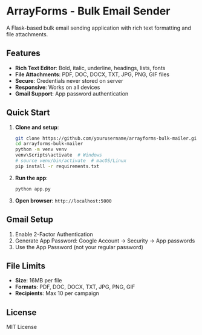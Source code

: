 # ArrayForms - Bulk Email Sender

A Flask-based bulk email sending application with rich text formatting and file attachments.

## Features

- **Rich Text Editor**: Bold, italic, underline, headings, lists, fonts
- **File Attachments**: PDF, DOC, DOCX, TXT, JPG, PNG, GIF files
- **Secure**: Credentials never stored on server
- **Responsive**: Works on all devices
- **Gmail Support**: App password authentication

## Quick Start

1. **Clone and setup**:
   ```bash
   git clone https://github.com/yourusername/arrayforms-bulk-mailer.git
   cd arrayforms-bulk-mailer
   python -m venv venv
   venv\Scripts\activate  # Windows
   # source venv/bin/activate  # macOS/Linux
   pip install -r requirements.txt
   ```

2. **Run the app**:
   ```bash
   python app.py
   ```

3. **Open browser**: `http://localhost:5000`

## Gmail Setup

1. Enable 2-Factor Authentication
2. Generate App Password: Google Account → Security → App passwords
3. Use the App Password (not your regular password)

## File Limits

- **Size**: 16MB per file
- **Formats**: PDF, DOC, DOCX, TXT, JPG, PNG, GIF
- **Recipients**: Max 10 per campaign

## License

MIT License
